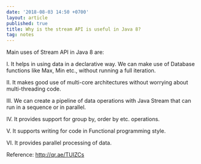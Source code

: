 ```yaml
---
date: '2018-08-03 14:50 +0700'
layout: article
published: true
title: Why is the stream API is useful in Java 8?
tag: notes
---
```

Main uses of Stream API in Java 8 are:

I. It helps in using data in a declarative way. We can make use of Database functions like Max, Min etc., without running a full iteration.

II. It makes good use of multi-core architectures without worrying about multi-threading code.

III. We can create a pipeline of data operations with Java Stream that can run in a sequence or in parallel.

IV. It provides support for group by, order by etc. operations.

V. It supports writing for code in Functional programming style.

VI. It provides parallel processing of data.

Reference: http://qr.ae/TUIZCs
